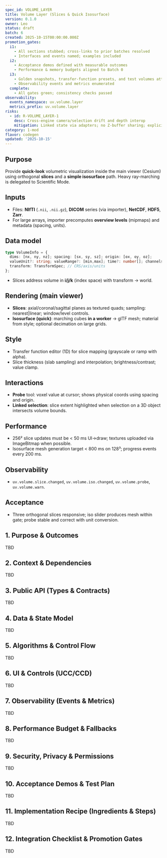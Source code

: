```yaml
---
spec_id: VOLUME_LAYER
title: Volume Layer (Slices & Quick Isosurface)
version: 0.1.0
owner: Leo
status: draft
batch: 6
created: 2025-10-15T00:00:00.000Z
promotion_gates:
  i1:
    - All sections stubbed; cross-links to prior batches resolved
    - Interfaces and events named; examples included
  i2:
    - Acceptance demos defined with measurable outcomes
    - Performance & memory budgets aligned to Batch 0
  i3:
    - Golden snapshots, transfer-function presets, and test volumes attached
    - Observability events and metrics enumerated
  complete:
    - All gates green; consistency checks passed
observability:
  events_namespace: uv.volume.layer
  metrics_prefix: uv.volume.layer
risks:
  - id: R-VOLUME_LAYER-1
    desc: Cross-engine camera/selection drift and depth interop
    mitigation: Linked state via adapters; no Z-buffer sharing; explicit conversions with tests
category: 1-mod
flavor: codegen
updated: '2025-10-15'
---
```


## Purpose
Provide **quick-look** volumetric visualization inside the main viewer (Cesium) using
orthogonal **slices** and a **simple isosurface** path. Heavy ray-marching is delegated
to Scientific Mode.

## Inputs
- Files: **NIfTI** (`.nii`, `.nii.gz`), **DICOM** series (via importer), **NetCDF**, **HDF5**, **Zarr**.
- For large arrays, importer precomputes **overview levels** (mipmaps) and metadata (spacing, units).

## Data model
```ts
type VolumeInfo = {
  dims: [nx, ny, nz]; spacing: [sx, sy, sz]; origin: [ox, oy, oz];
  valueUnit?: string; valueRange?: [min,max]; time?: number[]; channels?: string[];
  transform: TransformSpec; // CRS/axis/units
};
```
- Slices address volume in **i/j/k** (index space) with transform → world.

## Rendering (main viewer)
- **Slices**: axial/coronal/sagittal planes as textured quads; sampling: nearest|linear; window/level controls.
- **Isosurface (quick)**: marching cubes **in a worker** → glTF mesh; material from style; optional decimation on large grids.

## Style
- Transfer function editor (1D) for slice mapping (grayscale or ramp with alpha).
- Slice thickness (slab sampling) and interpolation; brightness/contrast; value clamp.

## Interactions
- **Probe** tool: voxel value at cursor; shows physical coords using spacing and origin.
- **Linked selection**: slice extent highlighted when selection on a 3D object intersects volume bounds.

## Performance
- 256² slice updates must be < 50 ms UI→draw; textures uploaded via ImageBitmap when possible.
- Isosurface mesh generation target < 800 ms on 128³; progress events every 200 ms.

## Observability
- `uv.volume.slice.changed`, `uv.volume.iso.changed`, `uv.volume.probe`, `uv.volume.warn`.

## Acceptance
- Three orthogonal slices responsive; iso slider produces mesh within gate; probe stable and correct with unit conversion.

## 1. Purpose & Outcomes
TBD


## 2. Context & Dependencies
TBD


## 3. Public API (Types & Contracts)
TBD


## 4. Data & State Model
TBD


## 5. Algorithms & Control Flow
TBD


## 6. UI & Controls (UCC/CCD)
TBD


## 7. Observability (Events & Metrics)
TBD


## 8. Performance Budget & Fallbacks
TBD


## 9. Security, Privacy & Permissions
TBD


## 10. Acceptance Demos & Test Plan
TBD


## 11. Implementation Recipe (Ingredients & Steps)
TBD


## 12. Integration Checklist & Promotion Gates
TBD
